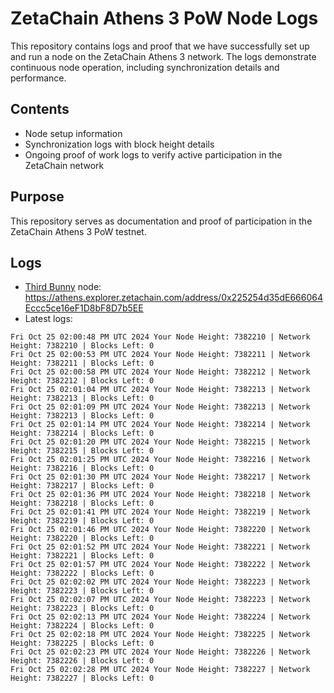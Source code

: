 # ZetaChain Athens 3 PoW Node Logs
This repository contains logs and proof that we have successfully set up and run a node on the ZetaChain Athens 3 network. The logs demonstrate continuous node operation, including synchronization details and performance.

## Contents
- Node setup information
- Synchronization logs with block height details
- Ongoing proof of work logs to verify active participation in the ZetaChain network

## Purpose
This repository serves as documentation and proof of participation in the ZetaChain Athens 3 PoW testnet.

## Logs

- [Third Bunny](https://thirdbunny.xyz/) node: https://athens.explorer.zetachain.com/address/0x225254d35dE666064Eccc5ce16eF1D8bF8D7b5EE
- Latest logs:
```
Fri Oct 25 02:00:48 PM UTC 2024 Your Node Height: 7382210 | Network Height: 7382210 | Blocks Left: 0
Fri Oct 25 02:00:53 PM UTC 2024 Your Node Height: 7382211 | Network Height: 7382211 | Blocks Left: 0
Fri Oct 25 02:00:58 PM UTC 2024 Your Node Height: 7382212 | Network Height: 7382212 | Blocks Left: 0
Fri Oct 25 02:01:04 PM UTC 2024 Your Node Height: 7382213 | Network Height: 7382213 | Blocks Left: 0
Fri Oct 25 02:01:09 PM UTC 2024 Your Node Height: 7382213 | Network Height: 7382213 | Blocks Left: 0
Fri Oct 25 02:01:14 PM UTC 2024 Your Node Height: 7382214 | Network Height: 7382214 | Blocks Left: 0
Fri Oct 25 02:01:20 PM UTC 2024 Your Node Height: 7382215 | Network Height: 7382215 | Blocks Left: 0
Fri Oct 25 02:01:25 PM UTC 2024 Your Node Height: 7382216 | Network Height: 7382216 | Blocks Left: 0
Fri Oct 25 02:01:30 PM UTC 2024 Your Node Height: 7382217 | Network Height: 7382217 | Blocks Left: 0
Fri Oct 25 02:01:36 PM UTC 2024 Your Node Height: 7382218 | Network Height: 7382218 | Blocks Left: 0
Fri Oct 25 02:01:41 PM UTC 2024 Your Node Height: 7382219 | Network Height: 7382219 | Blocks Left: 0
Fri Oct 25 02:01:46 PM UTC 2024 Your Node Height: 7382220 | Network Height: 7382220 | Blocks Left: 0
Fri Oct 25 02:01:52 PM UTC 2024 Your Node Height: 7382221 | Network Height: 7382221 | Blocks Left: 0
Fri Oct 25 02:01:57 PM UTC 2024 Your Node Height: 7382222 | Network Height: 7382222 | Blocks Left: 0
Fri Oct 25 02:02:02 PM UTC 2024 Your Node Height: 7382223 | Network Height: 7382223 | Blocks Left: 0
Fri Oct 25 02:02:07 PM UTC 2024 Your Node Height: 7382223 | Network Height: 7382223 | Blocks Left: 0
Fri Oct 25 02:02:13 PM UTC 2024 Your Node Height: 7382224 | Network Height: 7382224 | Blocks Left: 0
Fri Oct 25 02:02:18 PM UTC 2024 Your Node Height: 7382225 | Network Height: 7382225 | Blocks Left: 0
Fri Oct 25 02:02:23 PM UTC 2024 Your Node Height: 7382226 | Network Height: 7382226 | Blocks Left: 0
Fri Oct 25 02:02:28 PM UTC 2024 Your Node Height: 7382227 | Network Height: 7382227 | Blocks Left: 0
```
